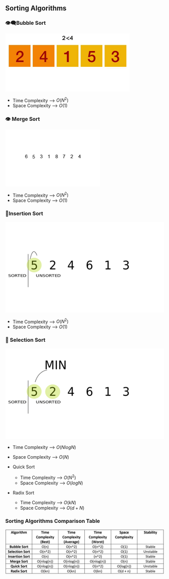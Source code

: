 ## Sorting Algorithms

### 👁️‍🗨️Bubble Sort
  
![bubble_sort](https://github.com/cybergeekgyan/Javascript-Interview-Prep-Problems/blob/main/img/bubble_sort.gif)

  - Time Complexity --> $O(N^2)$
  - Space Complexity --> $O(1)$ 

### 👁️ Merge Sort

 ![merge_sort](https://github.com/cybergeekgyan/Javascript-Interview-Prep-Problems/blob/main/img/mergesort.gif)
  - Time Complexity --> $O(N^2)$  
  - Space Complexity --> $O(1)$ 

 ### 👀Insertion Sort

 ![insertion_sort](https://github.com/cybergeekgyan/Javascript-Interview-Prep-Problems/blob/main/img/insertion%20sort.gif)

  - Time Complexity --> $O(N^2)$
  - Space Complexity --> $O(1)$ 

### 👀 Selection Sort

![selection_sort](https://github.com/cybergeekgyan/Javascript-Interview-Prep-Problems/blob/main/img/selection%20sort.gif)
  - Time Complexity --> $O(N log N)$
  - Space Complexity --> $O(N)$ 

- Quick Sort
  - Time Complexity --> $O(N^2)$
  - Space Complexity --> $O(log N)$ 

- Radix Sort
  - Time Complexity --> $O(kN)$
  - Space Complexity --> $O(d+N)$ 


### Sorting Algorithms Comparison Table 

![Comparison_table](https://github.com/cybergeekgyan/Javascript-Interview-Prep-Problems/blob/main/img/sortingalgorithms%20comparison.jpg)
